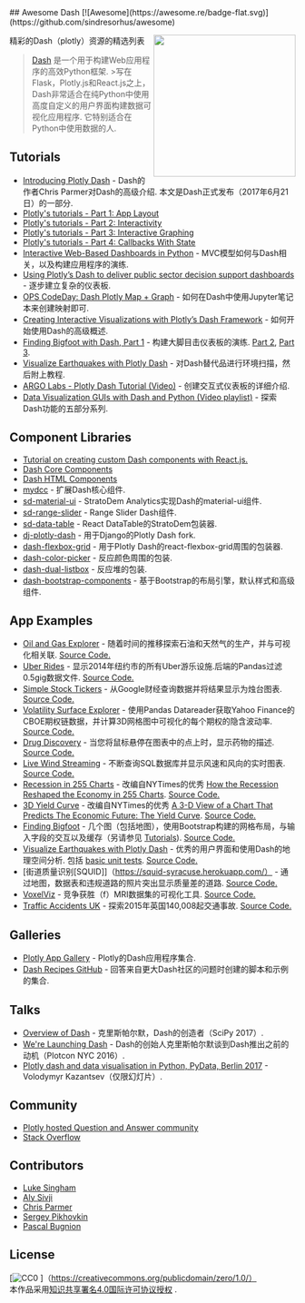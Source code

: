<div class="github-widget" data-repo="ucg8j/awesome-dash"></div>
## Awesome Dash  [![Awesome](https://awesome.re/badge-flat.svg)](https://github.com/sindresorhus/awesome)

[<img src="https://cdn.rawgit.com/plotly/dash-docs/b1178b4e/images/dash-logo-stripe.svg" align="right" width="250">](https://plot.ly/products/dash/)


精彩的Dash（plotly）资源的精选列表

> [Dash](https://plot.ly/products/dash/) 是一个用于构建Web应用程序的高效Python框架.
 &gt;写在Flask，Plotly.js和React.js之上，Dash非常适合在纯Python中使用高度自定义的用户界面构建数据可视化应用程序.  它特别适合在Python中使用数据的人.


## Tutorials
- [Introducing Plotly Dash](https://medium.com/@plotlygraphs/introducing-dash-5ecf7191b503)   -  Dash的作者Chris Parmer对Dash的高级介绍.  本文是Dash正式发布（2017年6月21日）的一部分.
- [Plotly's tutorials - Part 1: App Layout](https://plot.ly/dash/getting-started)
- [Plotly's tutorials - Part 2: Interactivity](https://plot.ly/dash/getting-started-part-2)
- [Plotly's tutorials - Part 3: Interactive Graphing](https://plot.ly/dash/interactive-graphing)
- [Plotly's tutorials - Part 4: Callbacks With State](https://plot.ly/dash/state)
- [Interactive Web-Based Dashboards in Python](https://alysivji.github.io/reactive-dashboards-with-dash.html) -  MVC模型如何与Dash相关，以及构建应用程序的演练.
- [Using Plotly’s Dash to deliver public sector decision support dashboards](https://medium.com/a-r-g-o/using-plotlys-dash-to-deliver-public-sector-decision-support-dashboards-ac863fa829fb) - 逐步建立复杂的仪表板.
- [OPS CodeDay: Dash Plotly Map + Graph](https://radumas.info/blog/tutorial/2017/08/10/codeday.html) - 如何在Dash中使用Jupyter笔记本来创建映射即可.
- [Creating Interactive Visualizations with Plotly’s Dash Framework](http://pbpython.com/plotly-dash-intro.html) - 如何开始使用Dash的高级概述.
- [Finding Bigfoot with Dash, Part 1](https://timothyrenner.github.io/datascience/2017/08/08/finding-bigfoot-with-dash-part-1.html) - 构建大脚目击仪表板的演练. [Part 2](https://timothyrenner.github.io/datascience/2017/08/09/finding-bigfoot-with-dash-part-2.html), [Part 3](https://timothyrenner.github.io/datascience/2017/08/10/finding-bigfoot-with-dash-part-3.html).
- [Visualize Earthquakes with Plotly Dash](https://www.giacomodebidda.com/visualize-earthquakes-with-plotly-dash/) - 对Dash替代品进行环境扫描，然后附上教程.
- [ARGO Labs - Plotly Dash Tutorial (Video)](https://www.youtube.com/watch?v=yfWJXkySfe0) - 创建交互式仪表板的详细介绍.
- [Data Visualization GUIs with Dash and Python (Video playlist)](https://www.youtube.com/watch?v=J_Cy_QjG6NE&list=PLQVvvaa0QuDfsGImWNt1eUEveHOepkjqt) - 探索Dash功能的五部分系列.

## Component Libraries
- [Tutorial on creating custom Dash components with React.js.](https://plot.ly/dash/plugins)
- [Dash Core Components](https://github.com/plotly/dash-core-components)
- [Dash HTML Components](https://github.com/plotly/dash-html-components)
- [mydcc](https://github.com/jimmybow/mydcc) - 扩展Dash核心组件.
- [sd-material-ui](https://github.com/StratoDem/sd-material-ui) -  StratoDem Analytics实现Dash的material-ui组件.
- [sd-range-slider](https://github.com/StratoDem/sd-range-slider) -  Range Slider Dash组件.
- [sd-data-table](https://github.com/StratoDem/sd-data-table) -  React DataTable的StratoDem包装器.
- [dj-plotly-dash](https://github.com/pikhovkin/dj-plotly-dash) - 用于Django的Plotly Dash fork.
- [dash-flexbox-grid](https://github.com/pikhovkin/dash-flexbox-grid) - 用于Plotly Dash的react-flexbox-grid周围的包装器.
- [dash-color-picker](https://github.com/vivekvs1/dash-color-picker) - 反应颜色周围的包装.
- [dash-dual-listbox](https://github.com/vivekvs1/dash-dual-listbox) - 反应堆的包装.
- [dash-bootstrap-components](https://dash-bootstrap-components.opensource.asidatascience.com/) - 基于Bootstrap的布局引擎，默认样式和高级组件.

## App Examples
- [Oil and Gas Explorer](https://plot.ly/dash/gallery/new-york-oil-and-gas/) - 随着时间的推移探索石油和天然气的生产，并与可视化相关联. [Source Code.](https://github.com/plotly/dash-oil-and-gas-demo)
- [Uber Rides](https://plot.ly/dash/gallery/uber-rides/) - 显示2014年纽约市的所有Uber游乐设施.后端的Pandas过滤0.5gig数据文件. [Source Code.](https://github.com/plotly/dash-uber-rides-demo)
- [Simple Stock Tickers](https://plot.ly/dash/gallery/stock-tickers/) - 从Google财经查询数据并将结果显示为烛台图表. [Source Code.](https://github.com/plotly/dash-stock-tickers-demo-app)
- [Volatility Surface Explorer](https://plot.ly/dash/gallery/volatility-surface) - 使用Pandas Datareader获取Yahoo Finance的CBOE期权链数据，并计算3D网格图中可视化的每个期权的隐含波动率. [Source Code.](https://github.com/plotly/dash-volatility-surface)
- [Drug Discovery](https://plot.ly/dash/gallery/drug-explorer/) - 当您将鼠标悬停在图表中的点上时，显示药物的描述. [Source Code.](https://github.com/plotly/dash-drug-discovery-demo/)
- [Live Wind Streaming](https://plot.ly/dash/gallery/live-wind-data/) - 不断查询SQL数据库并显示风速和风向的实时图表. [Source Code.](https://github.com/plotly/dash-wind-streaming)
- [Recession in 255 Charts](https://plot.ly/dash/gallery/recession-report/) - 改编自NYTimes的优秀 [How the Recession Reshaped the Economy in 255 Charts](https://www.nytimes.com/interactive/2014/06/05/upshot/how-the-recession-reshaped-the-economy-in-255-charts.html). [Source Code.](https://github.com/plotly/dash-recession-report-demo)
- [3D Yield Curve](https://plot.ly/dash/gallery/yield-curve/) - 改编自NYTimes的优秀 [A 3-D View of a Chart That Predicts The Economic Future: The Yield Curve](https://www.nytimes.com/interactive/2015/03/19/upshot/3d-yield-curve-economic-growth.html). [Source Code.](https://github.com/plotly/dash-yield-curve)
- [Finding Bigfoot](https://bigfoot-sightings-dash.herokuapp.com/) - 几个图（包括地图），使用Bootstrap构建的网格布局，与输入字段的交互以及缓存（另请参见 [Tutorials](#tutorials)). [Source Code.](https://github.com/timothyrenner/bigfoot-dash-app)
- [Visualize Earthquakes with Plotly Dash](https://belle-croissant-54211.herokuapp.com/)   - 优秀的用户界面和使用Dash的地理空间分析.  包括 [basic unit tests](https://github.com/jackdbd/dash-earthquakes/tree/master/tests). [Source Code.](https://github.com/jackdbd/dash-earthquakes)
-  [街道质量识别[SQUID]]（https://squid-syracuse.herokuapp.com/） - 通过地图，数据表和违规道路的照片突出显示质量差的道路. [Source Code.](https://github.com/amyoshino/SQUID-Syracuse-Dashboard)
- [VoxelViz](http://lukas-snoek.com/voxelviz) - 竞争获胜（f）MRI数据集的可视化工具. [Source Code.](https://github.com/lukassnoek/VoxelViz)
- [Traffic Accidents UK](https://traffic-accidents-uk.herokuapp.com/) - 探索2015年英国140,008起交通事故. [Source Code.](https://github.com/richard-muir/uk-car-accidents)

## Galleries
- [Plotly App Gallery](https://plot.ly/dash/gallery) -  Plotly的Dash应用程序集合.
- [Dash Recipes GitHub](https://github.com/plotly/dash-recipes) - 回答来自更大Dash社区的问题时创建的脚本和示例的集合.

## Talks
- [Overview of Dash](https://www.youtube.com/watch?v=sea2K4AuPOk) - 克里斯帕尔默，Dash的创造者（SciPy 2017）.
- [We're Launching Dash](https://www.youtube.com/watch?v=5BAthiN0htc&t=1s) -  Dash的创始人克里斯帕尔默谈到Dash推出之前的动机（Plotcon NYC 2016）.
- [Plotly dash and data visualisation in Python, PyData, Berlin 2017](https://www.slideshare.net/vladimirkazantsev/plotly-dash-and-data-visualisation-in-python) -  Volodymyr Kazantsev（仅限幻灯片）.

## Community
- [Plotly hosted Question and Answer community](https://community.plot.ly)
- [Stack Overflow](https://stackoverflow.com/questions/tagged/plotly-dash)

## Contributors
- [Luke Singham](https://lukesingham.com/)
- [Aly Sivji](https://alysivji.github.io/)
- [Chris Parmer](https://github.com/chriddyp)
- [Sergey Pikhovkin](https://github.com/pikhovkin)
- [Pascal Bugnion](https://pascalbugnion.net)

## License
[![CC0](http://mirrors.creativecommons.org/presskit/buttons/88x31/svg/cc-zero.svg) ]（https://creativecommons.org/publicdomain/zero/1.0/） <br />  本作品采用<a rel="license" href="http://creativecommons.org/licenses/by/4.0/">知识共享署名4.0国际许可协议授权</a> .
